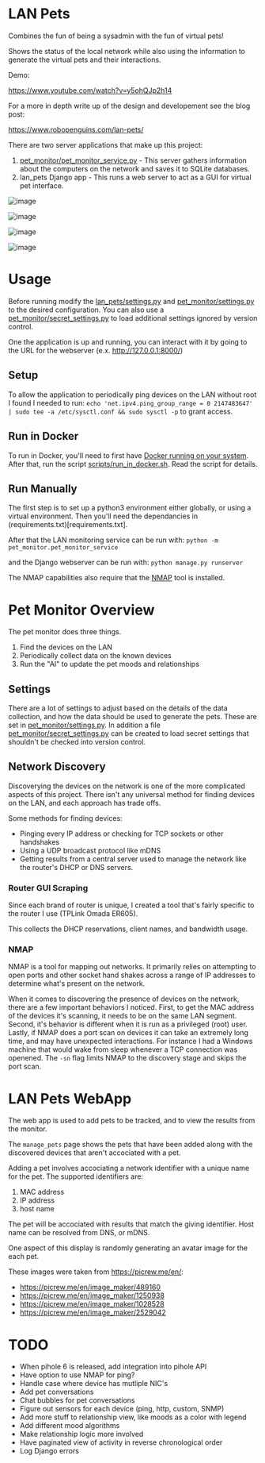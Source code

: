 # LAN Pets

Combines the fun of being a sysadmin with the fun of virtual pets!

Shows the status of the local network while also using the information to generate the virtual pets and their interactions.

Demo:

<https://www.youtube.com/watch?v=y5ohQJp2h14>

For a more in depth write up of the design and developement see the blog post:

<https://www.robopenguins.com/lan-pets/>

There are two server applications that make up this project:

1. [pet_monitor/pet_monitor_service.py](pet_monitor/pet_monitor_service.py) - This server gathers information about the computers on the network and saves it to SQLite databases.
2. lan_pets Django app - This runs a web server to act as a GUI for virtual pet interface.

![image](docs/manage_pets_thumb.webp)

![image](docs/view_pet_thumb.webp)

![image](docs/relationships_thumb.webp)

![image](docs/data_usage_thumb.webp)

# Usage

Before running modify the [lan_pets/settings.py](lan_pets/settings.py) and [pet_monitor/settings.py](pet_monitor/settings.py) to the desired configuration. You can also use a [pet_monitor/secret_settings.py](pet_monitor/secret_settings.py) to load additional settings ignored by version control.

One the application is up and running, you can interact with it by going to the URL for the webserver (e.x. <http://127.0.0.1:8000/>)

## Setup

To allow the application to periodically ping devices on the LAN without root I found I needed to run:
`echo 'net.ipv4.ping_group_range = 0 2147483647' | sudo tee -a /etc/sysctl.conf && sudo sysctl -p`
to grant access.

## Run in Docker

To run in Docker, you'll need to first have [Docker running on your system](https://docs.docker.com/engine/install/).
After that, run the script [scripts/run_in_docker.sh](scripts/run_in_docker.sh). Read the script for details.

## Run Manually

The first step is to set up a python3 environment either globally, or using a virtual environment. Then you'll need the dependancies in (requirements.txt)[requirements.txt].

After that the LAN monitoring service can be run with:
`python -m pet_monitor.pet_monitor_service`

and the Django webserver can be run with:
`python manage.py runserver`

The NMAP capabilities also require that the [NMAP](https://nmap.org/) tool is installed.

# Pet Monitor Overview

The pet monitor does three things.

1. Find the devices on the LAN
2. Periodically collect data on the known devices
3. Run the "AI" to update the pet moods and relationships

## Settings

There are a lot of settings to adjust based on the details of the data collection, and how the data should be used to generate the pets. These are set in [pet_monitor/settings.py](pet_monitor/settings.py). In addition a file [pet_monitor/secret_settings.py](pet_monitor/secret_settings.py) can be created to load secret settings that shouldn't be checked into version control.

## Network Discovery

Discoverying the devices on the network is one of the more complicated aspects of this project. There isn't any universal method for finding devices on the LAN, and each approach has trade offs.

Some methods for finding devices:
 - Pinging every IP address or checking for TCP sockets or other handshakes
 - Using a UDP broadcast protocol like mDNS
 - Getting results from a central server used to manage the network like the router's DHCP or DNS servers.

### Router GUI Scraping

Since each brand of router is unique, I created a tool that's fairly specific to the router I use (TPLink Omada ER605).

This collects the DHCP reservations, client names, and bandwidth usage.

### NMAP

NMAP is a tool for mapping out networks. It primarily relies on attempting to open ports and other socket hand shakes across a range of IP addresses to determine what's present on the network.

When it comes to discovering the presence of devices on the network, there are a few important behaviors I noticed. First, to get the MAC address of the devices it's scanning, it needs to be on the same LAN segment. Second, it's behavior is different when it is run as a privileged (root) user. Lastly, if NMAP does a port scan on devices it can take an extremely long time, and may have unexpected interactions. For instance I had a Windows machine that would wake from sleep whenever a TCP connection was openened. The `-sn` flag limits NMAP to the discovery stage and skips the port scan.

# LAN Pets WebApp

The web app is used to add pets to be tracked, and to view the results from the monitor.

The `manage_pets` page shows the pets that have been added along with the discovered devices that aren't accociated with a pet.

Adding a pet involves accociating a network identifier with a unique name for the pet. The supported identifiers are:
1. MAC address
2. IP address
3. host name

The pet will be accociated with results that match the giving identifier. Host name can be resolved from DNS, or mDNS.

One aspect of this display is randomly generating an avatar image for the each pet.

These images were taken from <https://picrew.me/en/>:
 - https://picrew.me/en/image_maker/489160
 - https://picrew.me/en/image_maker/1250938
 - https://picrew.me/en/image_maker/1028528
 - https://picrew.me/en/image_maker/2529042

# TODO
 - When pihole 6 is released, add integration into pihole API
 - Have option to use NMAP for ping?
 - Handle case where device has mutliple NIC's
 - Add pet conversations
 - Chat bubbles for pet conversations
 - Figure out sensors for each device (ping, http, custom, SNMP)
 - Add more stuff to relationship view, like moods as a color with legend
 - Add different mood algorithms
 - Make relationship logic more involved
 - Have paginated view of activity in reverse chronological order
 - Log Django errors
